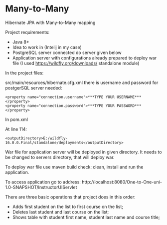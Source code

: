 # Many-to-Many
Hibernate JPA with Many-to-Many mapping


Project requirements:
- Java 8+ 
- Idea to work in (Intelij in my case)
- PostgreSQL server connected do server given below
- Application server with configurations already prepared to deploy war file (I used https://wildfly.org/downloads/ standalone module) 


In the project files:

src/main/resources/hibernate.cfg.xml there is username and password for postgerSQL server needed:

```
<property name="connection.username">***TYPE YOUR USERNAME***</property>
<property name="connection.password">***TYPE YOUR PASSWORD***</property>
```

In pom.xml

At line 114:


```
<outputDirectory>E:/wildfly-16.0.0.Final/standalone/deployments</outputDirectory>
```


War file for application server will be deployed in given directory. It needs to be changed to servers directory, that will deploy war.

To deploy war file use maven build check: clean, install and run the application.

To access application go to address: http://localhost:8080/One-to-One-uni-1.0-SNAPSHOT/InstructorUIServlet

There are three basic operations that project does in this order:
- Adds first student on the list to first course on the list;
- Deletes last student and last course on the list;
- Shows table with student first name, student last name and course title;

